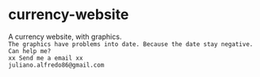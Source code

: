 # currency-website
A currency website, with graphics.
<br>` The graphics have problems into date. Because the date stay negative. `
<br>
`Can help me?`
<br>
`xx Send me a email xx`
<br>
`juliano.alfredo86@gmail.com 
`

